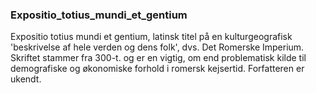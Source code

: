 ### Expositio_totius_mundi_et_gentium


Expositio totius mundi et gentium, latinsk titel på en kulturgeografisk 'beskrivelse af hele verden og dens folk', dvs. Det Romerske Imperium. Skriftet stammer fra 300-t. og er en vigtig, om end problematisk kilde til demografiske og økonomiske forhold i romersk kejsertid. Forfatteren er ukendt.